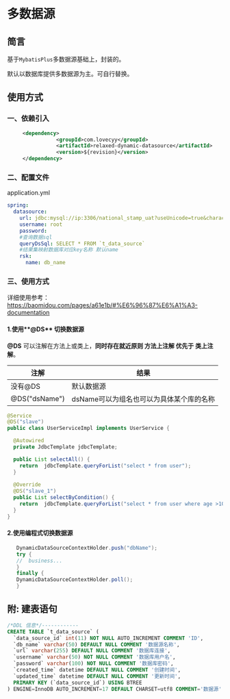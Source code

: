 # 多数据源

## 简言

基于`MybatisPlus`多数据源基础上，封装的。

默认以数据库提供多数据源为主。可自行替换。

## 使用方式

### 一、依赖引入

```xml
     <dependency>
                <groupId>com.lovecyy</groupId>
                <artifactId>relaxed-dynamic-datasource</artifactId>
                <version>${revision}</version>
     </dependency>
```

### 二、配置文件

application.yml

```yml
spring:
  datasource:
    url: jdbc:mysql://ip:3306/national_stamp_uat?useUnicode=true&characterEncoding=UTF-8&serverTimezone=Asia/Shanghai
    username: root
    password:  
    #查询数据sql
    queryDsSql: SELECT * FROM `t_data_source`
    #结果集映射数据库对应key名称 默认name
    rsk:
      name: db_name
```

### 三、使用方式

详细使用参考：https://baomidou.com/pages/a61e1b/#%E6%96%87%E6%A1%A3-documentation

####  1.使用**@DS** 切换数据源

**@DS** 可以注解在方法上或类上，**同时存在就近原则 方法上注解 优先于 类上注解**。

| 注解          | 结果                                     |
| ------------- | ---------------------------------------- |
| 没有@DS       | 默认数据源                               |
| @DS("dsName") | dsName可以为组名也可以为具体某个库的名称 |

```java
@Service
@DS("slave")
public class UserServiceImpl implements UserService {

  @Autowired
  private JdbcTemplate jdbcTemplate;

  public List selectAll() {
    return  jdbcTemplate.queryForList("select * from user");
  }
  
  @Override
  @DS("slave_1")
  public List selectByCondition() {
    return  jdbcTemplate.queryForList("select * from user where age >10");
  }
}
```

#### 2.使用编程式切换数据源

```java
   DynamicDataSourceContextHolder.push("dbName");
   try {
   //  business...
   }
   finally {
   DynamicDataSourceContextHolder.poll();
   }
```





## 附: 建表语句

```sql
/*DDL 信息*/------------
CREATE TABLE `t_data_source` (
  `data_source_id` int(11) NOT NULL AUTO_INCREMENT COMMENT 'ID',
  `db_name` varchar(50) DEFAULT NULL COMMENT '数据源名称',
  `url` varchar(255) DEFAULT NULL COMMENT '数据库连接',
  `username` varchar(50) NOT NULL COMMENT '数据库用户名',
  `password` varchar(100) NOT NULL COMMENT '数据库密码',
  `created_time` datetime DEFAULT NULL COMMENT '创建时间',
  `updated_time` datetime DEFAULT NULL COMMENT '更新时间',
  PRIMARY KEY (`data_source_id`) USING BTREE
) ENGINE=InnoDB AUTO_INCREMENT=17 DEFAULT CHARSET=utf8 COMMENT='数据源'
```

